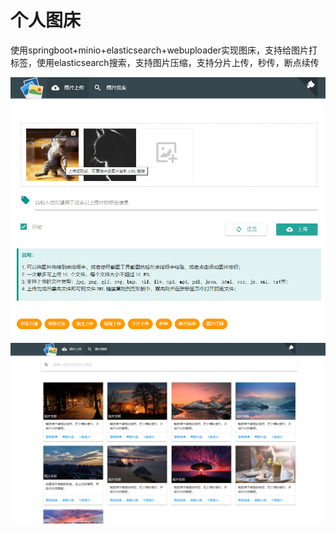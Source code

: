 # 个人图床
使用springboot+minio+elasticsearch+webuploader实现图床，支持给图片打标签，使用elasticsearch搜索，支持图片压缩，支持分片上传，秒传，断点续传

![index](show/index.png)
![index](show/search.png)

